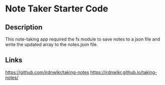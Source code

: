 # Note Taker Starter Code

## Description
This note-taking app required the fs module to save notes to a json file and write the updated array to the notes.json file.

## Links
https://github.com/jrdnwlkr/taking-notes
https://jrdnwlkr.github.io/taking-notes/
